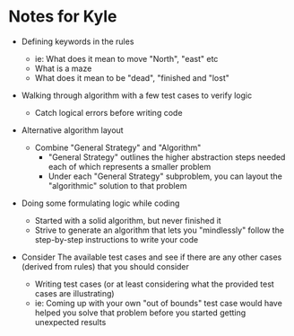 # Notes for Kyle

- Defining keywords in the rules
  - ie: What does it mean to move "North", "east" etc
  - What is a maze
  - What does it mean to be "dead", "finished and "lost"

- Walking through algorithm with a few test cases to verify logic
  - Catch logical errors before writing code

- Alternative algorithm layout
  - Combine "General Strategy" and "Algorithm"
    - "General Strategy" outlines the higher abstraction steps needed each of which represents a smaller problem
    -  Under each "General Strategy" subproblem, you can layout the "algorithmic" solution to that problem

- Doing some formulating logic while coding
  - Started with a solid algorithm, but never finished it
  - Strive to generate an algorithm that lets you "mindlessly" follow the step-by-step instructions to write your code

- Consider The available test cases and see if there are any other cases (derived from rules) that you should consider
  - Writing test cases (or at least considering what the provided test cases are illustrating)
  - ie: Coming up with your own "out of bounds" test case would have helped you solve that problem before you started getting unexpected results
